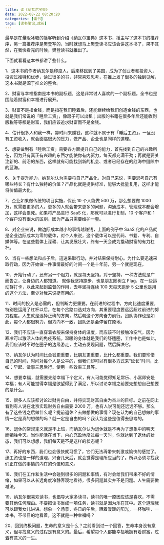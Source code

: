 ```yaml
---
title: 读《纳瓦尔宝典》
date: 2022-08-22 08:20:20
categories: [读书]
tags: [读书笔记,成长]
---
```


最早是在量贩冰糖的播客听到介绍《纳瓦尔宝典》这本书，播主写了这本书的推荐序，另一篇推荐序是樊登写的，当时就想马上樊登读书应该会讲这本书了，果不其然，在我快看完的时候，樊登读书就推出了。

下面就看看这本书都讲了些什么。

<!--more-->

1、这本书的作者纳瓦尔是印度人，后来移民到了美国，成为了创业者和投资人，投资过推特和优步，读过很多的书，非常喜欢思考，在推上发了很多的独到见解，这本书就是源于推文的整合。

2、财富与幸福指南是本书的副标题，这是非常讨人喜欢的一个副标题。全书也是围绕着财富和幸福进行展开。

3、财富不是指金钱，而是指在我们睡着后，还能继续给我们创造金钱的东西，也就是我们常说的「睡后工资」，像房子可以出租；出版的书籍在很多年后还能收到版税等等都是财富，我们应该追求财富而不是金钱。

4、估计很多人和我一样，靠时间来赚钱，这种就不属于有「睡后工资」，一旦没有工资收入，就会面临很大的压力，做产品、企业也是同样的道理。

5、想要做到有「睡后工资」需要各方面提升自己的能力，首先找到自己的兴趣所在，因为只有真正有兴趣的东西才能使你有内驱力，每天都充满干劲；再就是要关注新的、前沿的东西，这样就有可能找到新的机会、或者已经存在的红海中缝隙中的蓝海。

6、关于提升能力，纳瓦尔认为需要将自己产品化，对自己来说，需要思考自己有哪些特长？有什么独特的价值？产品化就是提供标准，能够大批量复用，这样才能将价值最大化。

7、企业如果做传统的项目实施，假设 10 个人能做 500 万，那么想要做 1000 万，就需要更多的人，更多的人就会带来更多的问题，沟通成本、管理成本都会增加，这样会累死。如果将产品进行 SaaS 化，那就可以进行复制，10 个客户和 1 个客户没有很大的区别，因为产品只需要维护一套。

8、对企业来说，做边际成本越小的事情越赚钱，上面的例子中 SaaS 化的产品就是企业边际成本为零的载体，对个人来说，这个载体可以是代码、书籍、专利、自媒体等。在这些载体上深耕、让其发展壮大，终有一天会成为撬动财富的有力杠杆。

9、当有一些想法和点子后，迅速采取行动，并对结果保持耐心。为什么要迅速采取行动，因为开始做一件事情最好的时间一个是十年前，另一个就是现在。

10、开始行动了，还有另一个阻力，就是每天坚持。对于坚持，一种方法就是广而告之，让身边的人都知道。 就像我坚持跑步，也是朋友圈树立 Flag、在一些运动群打卡，以此来起到监督的作用，去年坚持连续 100 天每天跑步 5 公里也是用的这个方法，至少对我来说挺有用的。

11、时间的投入是必需的，但判断力更重要。在前进的过程中，方向比速度重要，特别是运用了杠杆以后。在每个岔路口选对方向，其重要程度要远远超过前进的努力程度。人生就是选择正确的方向，然后朝这个方向奋力前行。团队协作也是如此，每个人都很努力，但方向不一致，团队还是会停留在原地。

12、我们不应该一直穿着衣服来保持身体的温度，而应该不时接触冷空气，因为寒冷可以激活人体的免疫系统。温暖的身体就是我们的舒适圈，工作中也是如此，我们应该时不时在圈子的边缘游走，主动去发现问题，然后解决它。

13、纳瓦尔认为时间比金钱更重要，比朋友更重要，比什么都重要。我们要珍惜自己的时间，时间对每个人是公平的，但我们却可以有很多方式来“延长”时间，比如：早起、做事三思后行、使用一些效率工具等。

14、想要幸福，就需要先给幸福下个定义，有人可能觉得知足常乐、小富即安是幸福；有人可能觉得幸福是欲望得到了满足，所以讨论幸福之前要先想想自己想要的是什么。

15、很多人应该都讨论过财务自由，并将实现财富自由为奋斗的目标。之前在网上看到有人说在北京实现财务自由需要 2000 万，也有人说可能还远远不够。那么有了这些钱之后做什么呢？提前退休？去做想做的事情？现在认为的自己想做的事情一定是真的想做的吗？就一定是自由的吗？我认为这些是值得去思考的。

16、退休的常规定义就是不上班，而纳瓦尔认为退休就是不再为了想象中的明天而牺牲今天。当你能活在当下，内心充盈地度过每一天时，你就达到了退休的状态，我们可以想想，我们每天是不是这样的状态呢？

17、再好的东西，我们也会很快就习惯了，它们无法再带来刺激或愉快的感觉了。涨工资也是一样的道理，兴奋几天后，就会觉得是理所应当的了。所以必须寻找我们正在做的事情的内在的价值和意义。

18、我们在工作和生活中会碰到很多的问题和事情，有时会给我们带来不好的情绪，如果可以从长远角度冷静客观地看待，很多问题其实并不是问题。人生需要做减法。

19、纳瓦尔很喜欢读书，也倡导大家多读书，读书的唯一原因应该是喜欢，不需要其他任何理由。不要把读书当成一项任务，读书就是因为乐在其中。这个道理我可以跟我女儿讲讲。想象一个场景，冬日的午后，晒着暖暖的阳光，一杯咖啡，一本书，不带目的地看着，这不就是一种幸福吗？

20、回到终极问题，生命的意义是什么？之前看到过一个回答，生命本身没有意义，但寻找意义的过程是有意义的。最后，希望每个人都能幸福地拥有着财富，过着有意义的一生。
